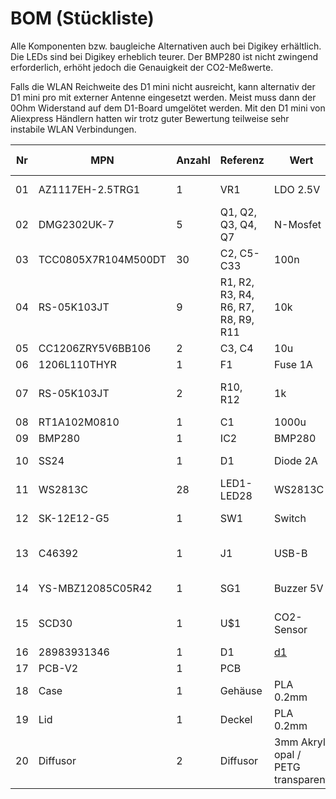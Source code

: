 # BOM (Stückliste)

Alle Komponenten bzw. baugleiche Alternativen auch bei Digikey erhältlich. Die LEDs sind bei Digikey erheblich teurer. Der BMP280 ist nicht zwingend erforderlich, erhöht jedoch die Genauigkeit der CO2-Meßwerte.

Falls die WLAN Reichweite des D1 mini nicht ausreicht, kann alternativ der D1 mini pro mit externer Antenne eingesetzt werden. Meist muss dann der 0Ohm Widerstand auf dem D1-Board umgelötet werden. Mit den D1 mini von Aliexpress Händlern hatten wir trotz guter Bewertung teilweise sehr instabile WLAN Verbindungen.

| Nr  | MPN  | Anzahl  |Referenz |Wert|Hersteller|Footprint|LCSC-Nr|Digikey-Nr|
| ------------ | ------------ | ------------ | ------------ |------------ |------------ |------------ |------------ |------------ |
| 01 | AZ1117EH-2.5TRG1 |1   |VR1 |LDO 2.5V|Diodes Incorporated|SOT-223 |[C92106][C92106] ||
| 02 | DMG2302UK-7 | 5 | Q1, Q2, Q3, Q4, Q7 |N-Mosfet|Diodes Incorporated|SOT-23-3|[C460977][C460977] ||
|03| TCC0805X7R104M500DT |30|C2, C5-C33|100n| CCTC|0805_C|[C360619][C360619] ||
|04|RS-05K103JT|9|R1, R2, R3, R4, R6, R7, R8, R9, R11|10k|FH(Guangdong Fenghua Advanced Tech)|0805_R|[C115295][C115295]||
|05|CC1206ZRY5V6BB106|2|C3, C4|10u| YAGEO|1206_C|[C113914][C113914] ||
|06|1206L110THYR|1|F1|Fuse 1A|	Littelfuse|1206|[C126818][C126818] ||
|07|RS-05K103JT|2|R10, R12|1k|FH(Guangdong Fenghua Advanced Tech)|0805_R|[C115295][C115295]|| 
|08|RT1A102M0810|1|C1|1000u| ROQANG|SMD,8x10.2mm |[C280406][C280406] ||
|09|BMP280|1|IC2|BMP280| Bosch Sensortec|LGA-8 |[C83291][C83291] ||
|10|SS24|1|D1|Diode 2A| MDD(Microdiode Electronics)|SMB(DO-214AA)|[C35501][C35501] ||
|11|WS2813C|28|LED1-LED28| WS2813C|Worldsemi|SMD,5x5mm |[C194323][C194323] ||
|12|SK-12E12-G5|1|SW1|Switch|Korean Hroparts Elec|Through Hole|[C136720][C136720]||
|13|C46392|1|J1|USB-B| Jing Extension of the Electronic Co.|Through Hole|[C46392][C46392]||
|14|YS-MBZ12085C05R42|1|SG1|Buzzer 5V|Fengming| 	Through Hole,12x8.5mm|[C409842][C409842]||
|15|SCD30|1|U$1|CO2-Sensor| Sensirion AG|Through Hole|| [1649-1098-ND][1649-1098-ND] |
|16|28983931346|1|D1|[d1][d1] |AZDelivery|Through Hole|||
|17|PCB-V2|1|PCB||jlcpcb||||
|18|Case|1|Gehäuse|PLA 0.2mm|3D-Druck||||
|19|Lid|1|Deckel|PLA 0.2mm|3D-Druck||||
|20|Diffusor|2|Diffusor|3mm Akryl opal / PETG transparent|Lasercutter/3D-Druck||||

[C194323]: https://lcsc.com/product-detail/Light-Emitting-Diodes-LED_Worldsemi-WS2813C_C194323.html "C194323"
[C35501]: https://lcsc.com/product-detail/Schottky-Barrier-Diodes-SBD_MDD-Microdiode-Electronics-SS24_C35501.html "C35501"
[C83291]: https://lcsc.com/product-detail/Gas-Sensors_Bosch-Sensortec-BMP280_C83291.html "C83291"
[C280406]: https://lcsc.com/product-detail/Aluminum-Electrolytic-Capacitors-SMD_ROQANG-RT1A102M0810_C280406.html "C280406"
[C115295]: https://lcsc.com/product-detail/Chip-Resistor-Surface-Mount_FH-Guangdong-Fenghua-Advanced-Tech-RS-05K103JT_C115295.html "C115295"
[C126818]: https://lcsc.com/product-detail/PTC-Resettable-Fuses_Littelfuse-1206L110THYR_C126818.html "C126818"
[C113914]: https://lcsc.com/product-detail/Multilayer-Ceramic-Capacitors-MLCC-SMD-SMT_YAGEO-CC1206ZRY5V6BB106_C113914.html "C113914"
[C115295]: https://lcsc.com/product-detail/Chip-Resistor-Surface-Mount_FH-Guangdong-Fenghua-Advanced-Tech-RS-05K103JT_C115295.html "C115295"
[C360619]: https://lcsc.com/product-detail/Multilayer-Ceramic-Capacitors-MLCC-SMD-SMT_CCTC-TCC0805X7R104M500DT_C360619.html "C360619"
[C460977]: https://lcsc.com/product-detail/MOSFET_Diodes-Incorporated-DMG2302UK-7_C460977.html "C460977"
[C92106]: https://lcsc.com/product-detail/Dropout-Regulators-LDO_Diodes-Incorporated-AZ1117EH-2-5TRG1_C92106.html "C92106"
[C136720]: https://lcsc.com/product-detail/Toggle-Switches_Korean-Hroparts-Elec-SK-12E12-G5_C136720.html "C136720"
[C46392]: https://lcsc.com/product-detail/USB-Connectors_Jing-Extension-of-the-Electronic-Co-C46392_C46392.html "C46392"
[C409842]: https://lcsc.com/product-detail/Buzzers_Fengming-YS-MBZ12085C05R42_C409842.html "C409842"
[1649-1098-ND]: https://www.digikey.de/product-detail/de/sensirion-ag/SCD30/1649-1098-ND/8445334 "1649-1098-ND"
[d1]: https://www.az-delivery.de/products/d1-mini?variant=28983931346 "D1 Mini NodeMcu mit ESP8266-12F"

